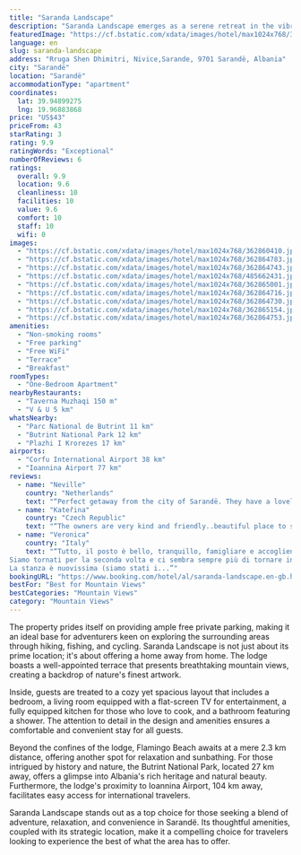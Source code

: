 ```yaml
---
title: "Saranda Landscape"
description: "Saranda Landscape emerges as a serene retreat in the vibrant city of Sarandë, strategically positioned just a short distance from the pristine Santa Quaranta Beach and the exclusive VIP Beach."
featuredImage: "https://cf.bstatic.com/xdata/images/hotel/max1024x768/362860410.jpg?k=fd94bae21ed2fb2b96f1224fe99f6c394a3e676c8f836370595c41148c89018b&o=&hp=1"
language: en
slug: saranda-landscape
address: "Rruga Shen Dhimitri, Nivice,Sarande, 9701 Sarandë, Albania"
city: "Sarandë"
location: "Sarandë"
accommodationType: "apartment"
coordinates:
  lat: 39.94899275
  lng: 19.96883868
price: "US$43"
priceFrom: 43
starRating: 3
rating: 9.9
ratingWords: "Exceptional"
numberOfReviews: 6
ratings:
  overall: 9.9
  location: 9.6
  cleanliness: 10
  facilities: 10
  value: 9.6
  comfort: 10
  staff: 10
  wifi: 0
images:
  - "https://cf.bstatic.com/xdata/images/hotel/max1024x768/362860410.jpg?k=fd94bae21ed2fb2b96f1224fe99f6c394a3e676c8f836370595c41148c89018b&o=&hp=1"
  - "https://cf.bstatic.com/xdata/images/hotel/max1024x768/362864783.jpg?k=7d22e1cf704f5050aef0772a69526a173dc9e6a5d1a779810dcd89af115c16dd&o=&hp=1"
  - "https://cf.bstatic.com/xdata/images/hotel/max1024x768/362864743.jpg?k=aae3189d927018e9eadafef1a431a6776efc4d46163d3c1c4e8941bb2b4e3db4&o=&hp=1"
  - "https://cf.bstatic.com/xdata/images/hotel/max1024x768/485662431.jpg?k=f98c3a21d38595ab897a2e324a79fc8e624946e77bc7ebc71a70fd5370125cbe&o=&hp=1"
  - "https://cf.bstatic.com/xdata/images/hotel/max1024x768/362865001.jpg?k=defa786cc97889290e6fbda0b549ff96aa3540d495070b10b1f703be1fb78d3a&o=&hp=1"
  - "https://cf.bstatic.com/xdata/images/hotel/max1024x768/362864716.jpg?k=8ca07324fc4acb117be05f16ce2b599b0642d37b21e6855c50fb9d685e4a800c&o=&hp=1"
  - "https://cf.bstatic.com/xdata/images/hotel/max1024x768/362864730.jpg?k=5ca5d9a0d2e030248cdbc04dceb9adebe6ca33dcfa1e4c1ae19cc02b83521448&o=&hp=1"
  - "https://cf.bstatic.com/xdata/images/hotel/max1024x768/362865154.jpg?k=a4033dcaa92ad96792ae1cdd25dbadee4af66a6f8f6e6334faf57643183181c0&o=&hp=1"
  - "https://cf.bstatic.com/xdata/images/hotel/max1024x768/362864753.jpg?k=c35ba87960aaa815220595d266e4c75c71c24bb501644db9e118915de9a5d920&o=&hp=1"
amenities:
  - "Non-smoking rooms"
  - "Free parking"
  - "Free WiFi"
  - "Terrace"
  - "Breakfast"
roomTypes:
  - "One-Bedroom Apartment"
nearbyRestaurants:
  - "Taverna Muzhaqi 150 m"
  - "V & U 5 km"
whatsNearby:
  - "Parc National de Butrint 11 km"
  - "Butrint National Park 12 km"
  - "Plazhi I Krorezes 17 km"
airports:
  - "Corfu International Airport 38 km"
  - "Ioannina Airport 77 km"
reviews:
  - name: "Neville"
    country: "Netherlands"
    text: "“Perfect getaway from the city of Sarandë. They have a lovely garden and grow their own tomatoes, mandarin, oranges, pumpkins, apples and lot more.”"
  - name: "Kateřina"
    country: "Czech Republic"
    text: "“The owners are very kind and friendly..beautiful place to stay with an amazing view..”"
  - name: "Veronica"
    country: "Italy"
    text: "“Tutto, il posto è bello, tranquillo, famigliare e accogliente.
Siamo tornati per la seconda volta e ci sembra sempre più di tornare in visita dagli zii. Violeta e Odisea e il figlio Nikola son fantastici.
La stanza è nuovissima (siamo stati i...”"
bookingURL: "https://www.booking.com/hotel/al/saranda-landscape.en-gb.html?aid=8035640"
bestFor: "Best for Mountain Views"
bestCategories: "Mountain Views"
category: "Mountain Views"
---
```


The property prides itself on providing ample free private parking, making it an ideal base for adventurers keen on exploring the surrounding areas through hiking, fishing, and cycling. Saranda Landscape is not just about its prime location; it's about offering a home away from home. The lodge boasts a well-appointed terrace that presents breathtaking mountain views, creating a backdrop of nature's finest artwork.

Inside, guests are treated to a cozy yet spacious layout that includes a bedroom, a living room equipped with a flat-screen TV for entertainment, a fully equipped kitchen for those who love to cook, and a bathroom featuring a shower. The attention to detail in the design and amenities ensures a comfortable and convenient stay for all guests.

Beyond the confines of the lodge, Flamingo Beach awaits at a mere 2.3 km distance, offering another spot for relaxation and sunbathing. For those intrigued by history and nature, the Butrint National Park, located 27 km away, offers a glimpse into Albania's rich heritage and natural beauty. Furthermore, the lodge's proximity to Ioannina Airport, 104 km away, facilitates easy access for international travelers.

Saranda Landscape stands out as a top choice for those seeking a blend of adventure, relaxation, and convenience in Sarandë. Its thoughtful amenities, coupled with its strategic location, make it a compelling choice for travelers looking to experience the best of what the area has to offer.